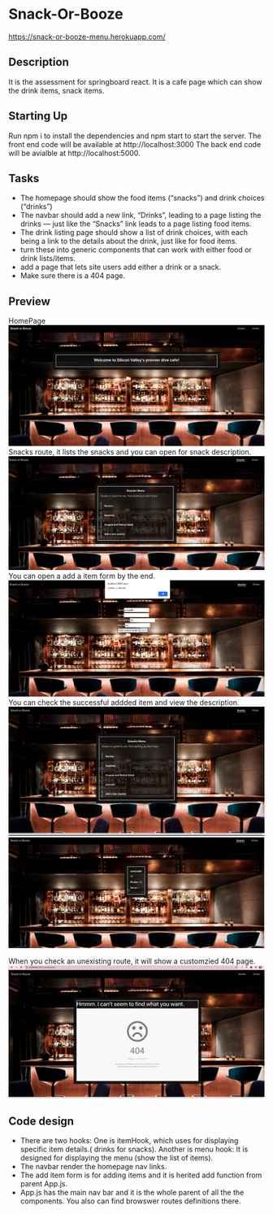 # Snack-Or-Booze

https://snack-or-booze-menu.herokuapp.com/

## Description

It is the assessment for springboard react. It is a cafe page which can show the drink items, snack items.

## Starting Up

Run npm i to install the dependencies and npm start to start the server.
The front end code will be available at http://localhost:3000
The back end code will be avialble at http://localhost:5000.

## Tasks

- The homepage should show the food items (“snacks”) and drink choices (“drinks”)
- The navbar should add a new link, “Drinks”, leading to a page listing the drinks — just like the “Snacks” link leads to a page listing food items.
- The drink listing page should show a list of drink choices, with each being a link to the details about the drink, just like for food items.
- turn these into generic components that can work with either food or drink lists/items.
- add a page that lets site users add either a drink or a snack.
- Make sure there is a 404 page.

## Preview

HomePage
![Homepage](images/homepage.png)
Snacks route, it lists the snacks and you can open for snack description.
![snack](images/snack.png)
You can open a add a item form by the end.
![Homepage](images/item.png)
You can check the successful addded item and view the description.
![Homepage](images/items.png)
![Homepage](images/additemdes.png)

When you check an unexisting route, it will show a customzied 404 page.
![Homepage](images/custom404.png)

## Code design

- There are two hooks: One is itemHook, which uses for displaying specific item details.( drinks for snacks).
  Another is menu hook: It is designed for displaying the menu (show the list of items).
- The navbar render the homepage nav links.
- The add item form is for adding items and it is herited add function from parent App.js.
- App.js has the main nav bar and it is the whole parent of all the the components. You also can find browswer routes definitions there.
